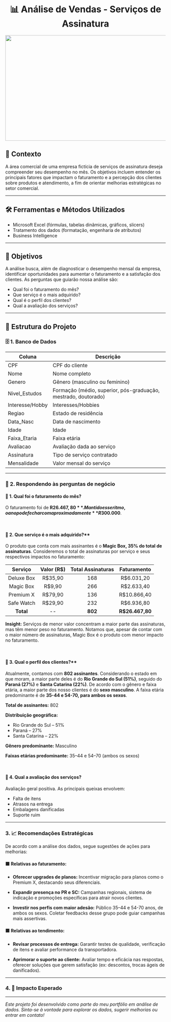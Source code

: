 <h1 align="center">📊 Análise de Vendas - Serviços de Assinatura</h1>

<p align="center">
  <img src="https://github.com/user-attachments/assets/182b2b08-47ba-4512-9daf-1911b2c04fe5" alt="analise_vendas" width="1100" height="330"/>
</p>

## 📃 Contexto
A área comercial de uma empresa fictícia de serviços de assinatura deseja compreender seu desempenho no mês. Os objetivos incluem entender os principais fatores que impactam o faturamento e a percepção dos clientes sobre produtos e atendimento, a fim de orientar melhorias estratégicas no setor comercial.

***

## 🛠️ Ferramentas e Métodos Utilizados
- Microsoft Excel (fórmulas, tabelas dinâmicas, gráficos, slicers)
- Tratamento dos dados (formatação, engenharia de atributos)
- Business Intelligence

***

## 🎯 Objetivos
A análise busca, além de diagnosticar o desempenho mensal da empresa, identificar oportunidades para aumentar o faturamento e a satisfação dos clientes. As perguntas que guiarão nossa análise são:

- Qual foi o faturamento do mês?
- Que serviço é o mais adquirido?
- Qual é o perfil dos clientes?
- Qual a avaliação dos serviços?
  
***

## 🧱 Estrutura do Projeto
### 🗄 1. Banco de Dados

| Coluna           | Descrição |
|------------------|-----------|
| CPF              | CPF do cliente                                                |
| Nome             | Nome completo                                                 |
| Genero           | Gênero (masculino ou feminino)                                |
| Nivel_Estudos    | Formação (médio, superior, pós-graduação, mestrado, doutorado)|
| Interesse/Hobby  | Interesses/Hobbies                                            |
| Regiao           | Estado de residência                                          |
| Data_Nasc        | Data de nascimento                                            |
| Idade            | Idade                                                         |
| Faixa_Etaria     | Faixa etária                                                  |
| Avaliacao        | Avaliação dada ao serviço                                     |
| Assinatura       | Tipo de serviço contratado                                    |
| Mensalidade      | Valor mensal do serviço                                       |

***

### 📍 2. Respondendo às perguntas de negócio

#### 📌 1. Qual foi o faturamento do mês?  
O faturamento foi de **R$26.467,80**. Mantido esse ritmo, o ano pode fechar com aproximadamente **R$300.000**.

<br>
  
#### 📌 2. Que serviço é o mais adquirido?**  
O produto que conta com mais assinantes é o **Magic Box, 35% do total de assinaturas**. Consideremos o total de assinaturas por serviço e seus respectivos impactos no faturamento:

| Serviço     | Valor (R$)          | Total Assinaturas     | Faturamento     |
|:-----------:|:-------------------:|:---------------------:|:---------------:|
| Deluxe Box  | R$35,90             | 168                   | R$6.031,20      |
| Magic Box   | R$9,90              | 266                   | R$2.633,40      |
| Premium X   | R$79,90             | 136                   | R$10.866,40     |
| Safe Watch  | R$29,90             | 232                   | R$6.936,80      |
| **Total**   | --                  | **802**               | **R$26.467,80** |

**Insight:** Serviços de menor valor concentram a maior parte das assinaturas, mas têm menor peso no faturamento. Notamos que, apesar de contar com o maior número de assinaturas, Magic Box é o produto com menor impacto no faturamento.

<br>

#### 📌 3. Qual o perfil dos clientes?**  
Atualmente, contamos com **802 assinantes**. Considerando o estado em que moram, a maior parte deles é do **Rio Grande do Sul (51%)**, seguido do **Paraná (27%)** e **Santa Catarina (22%)**. De acordo com o gênero e faixa etária, a maior parte dos nosso clientes é do **sexo masculino**. A faixa etária predominante é de **35-44 e 54-70, para ambos os sexos**.

**Total de assinantes:** 802

**Distribuição geográfica:**
- Rio Grande do Sul – 51%
- Paraná – 27%
- Santa Catarina – 22%

**Gênero predominante:** Masculino

**Faixas etárias predominante:** 35–44 e 54–70 (ambos os sexos)

<br>

#### 📌 4. Qual a avaliação dos serviços?
Avaliação geral positiva. As principais queixas envolvem:
- Falta de itens
- Atrasos na entrega
- Embalagens danificadas
- Suporte ruim

***

### 3. 📈 Recomendações Estratégicas
De acordo com a análise dos dados, segue sugestões de ações para melhorias:

#### 🟩 Relativas ao faturamento:
* **Oferecer upgrades de planos:** Incentivar migração para planos como o Premium X, destacando seus diferenciais.

* **Expandir presença no PR e SC:** Campanhas regionais, sistema de indicação e promoções específicas para atrair novos clientes.

* **Investir nos perfis com maior adesão:** Público 35–44 e 54-70 anos, de ambos os sexos. Coletar feedbacks desse grupo pode guiar campanhas mais assertivas.

#### 🟩 Relativas ao tendimento:
* **Revisar processos de entrega:** Garantir testes de qualidade, verificação de itens e avaliar performance da transportadora.

* **Aprimorar o suporte ao cliente:** Avaliar tempo e eficácia nas respostas, oferecer soluções que gerem satisfação (ex: descontos, trocas ágeis de danificados).

***

### 4. 🚀 Impacto Esperado


---

*Este projeto foi desenvolvido como parte do meu portfólio em análise de dados. Sinta-se à vontade para explorar os dados, sugerir melhorias ou entrar em contato!*
